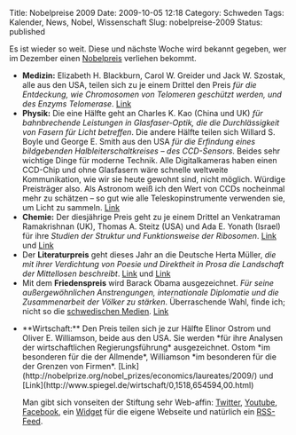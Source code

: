 Title: Nobelpreise 2009
Date: 2009-10-05 12:18
Category: Schweden
Tags: Kalender, News, Nobel, Wissenschaft
Slug: nobelpreise-2009
Status: published

Es ist wieder so weit. Diese und nächste Woche wird bekannt gegeben, wer
im Dezember einen [Nobelpreis](http://nobelprize.org/) verliehen
bekommt.

-   **Medizin:** Elizabeth H. Blackburn, Carol W. Greider und Jack W.
    Szostak, alle aus den USA, teilen sich zu je einem Drittel den Preis
    *für die Entdeckung, wie Chromosomen von Telomeren geschützt werden,
    und des Enzyms Telomerase*.
    [Link](http://nobelprize.org/nobel_prizes/medicine/laureates/2009/)
-   **Physik:** Die eine Hälfte geht an Charles K. Kao (China und UK)
    *für bahnbrechende Leistungen in Glasfaser-Optik, die die
    Durchlässigkeit von Fasern für Licht betreffen*. Die andere Hälfte
    teilen sich Willard S. Boyle und George E. Smith aus den USA *für
    die Erfindung eines bildgebenden Halbleiterschaltkreises – des
    CCD-Sensors*. Beides sehr wichtige Dinge für moderne Technik. Alle
    Digitalkameras haben einen CCD-Chip und ohne Glasfasern wäre
    schnelle weltweite Kommunikation, wie wir sie heute gewohnt sind,
    nicht möglich. Würdige Preisträger also. Als Astronom weiß ich den
    Wert von CCDs nocheinmal mehr zu schätzen – so gut wie alle
    Teleskopinstrumente verwenden sie, um Licht zu sammeln.
    [Link](http://nobelprize.org/nobel_prizes/physics/laureates/2009/)
-   **Chemie:** Der diesjährige Preis geht zu je einem Drittel an
    Venkatraman Ramakrishnan (UK), Thomas A. Steitz (USA) und Ada E.
    Yonath (Israel) für ihre *Studien der Struktur und Funktionsweise
    der Ribosomen*.
    [Link](http://nobelprize.org/nobel_prizes/chemistry/laureates/2009/)
    und
    [Link](http://www.spiegel.de/wissenschaft/medizin/0,1518,653710,00.html)
-   Der **Literaturpreis** geht dieses Jahr an die Deutsche Herta
    Müller, *die mit ihrer Verdichtung von Poesie und Direktheit in
    Prosa die Landschaft der Mittellosen beschreibt*.
    [Link](http://nobelprize.org/nobel_prizes/literature/laureates/2009/)
    und
    [Link](http://www.spiegel.de/kultur/literatur/0,1518,653984,00.html)
-   Mit dem **Friedenspreis** wird Barack Obama ausgezeichnet. *Für
    seine außergewöhnlichen Anstrengungen, internationale Diplomatie und
    die Zusammenarbeit der Völker zu stärken*. Überraschende Wahl, finde
    ich; nicht so die [schwedischen
    Medien](http://www.fiket.de/2009/10/09/luecke-im-nobel-komitee/).
    [Link](http://nobelprize.org/nobel_prizes/peace/laureates/2009/)

<ul>
<li>
**Wirtschaft:** Den Preis teilen sich je zur Hälfte Elinor Ostrom und
Oliver E. Williamson, beide aus den USA. Sie werden *für ihre Analysen
der wirtschaftlichen Regierungsführung* ausgezeichnet. Ostom *im
besonderen für die der Allmende*, Williamson *im besonderen für die der
Grenzen von Firmen*.
[Link](http://nobelprize.org/nobel_prizes/economics/laureates/2009/) und
[Link](http://www.spiegel.de/wirtschaft/0,1518,654594,00.html)

Man gibt sich vonseiten der Stiftung sehr Web-affin:
[Twitter](http://twitter.com/Nobelprize_org),
[Youtube](http://www.youtube.com/thenobelprize),
[Facebook](http://www.facebook.com/Nobelprize.org), ein
[Widget](http://nobelprize.org/nobelweb/pressroom/widget/index.html) für
die eigene Webseite und natürlich ein
[RSS-Feed](http://nobelprize.org/contact/rss/index.html).

